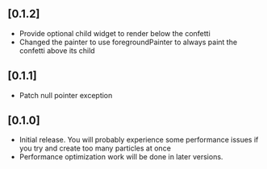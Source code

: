 ## [0.1.2]

* Provide optional child widget to render below the confetti
* Changed the painter to use foregroundPainter to always paint the confetti above its child

## [0.1.1]

* Patch null pointer exception

## [0.1.0]

* Initial release. You will probably experience some performance issues if you try and create too many particles at once
* Performance optimization work will be done in later versions.
